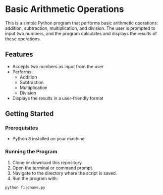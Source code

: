 # Basic Arithmetic Operations

This is a simple Python program that performs basic arithmetic operations: addition, subtraction, multiplication, and division. The user is prompted to input two numbers, and the program calculates and displays the results of these operations.

## Features

- Accepts two numbers as input from the user
- Performs:
  - Addition
  - Subtraction
  - Multiplication
  - Division
- Displays the results in a user-friendly format

## Getting Started

### Prerequisites

- Python 3 installed on your machine

### Running the Program

1. Clone or download this repository.
2. Open the terminal or command prompt.
3. Navigate to the directory where the script is saved.
4. Run the program with:

```bash
python filename.py
